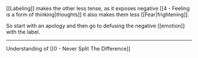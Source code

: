 [[Labeling]] makes the other less tense, as it exposes negative [[4 - Feeling is a form of thinking|thoughts]] it also makes them less [[Fear|frightening]].

So start with an apology and then go to defusing the negative [[emotion]] with the label.

---

Understanding of [[0 - Never Split The Difference]]
